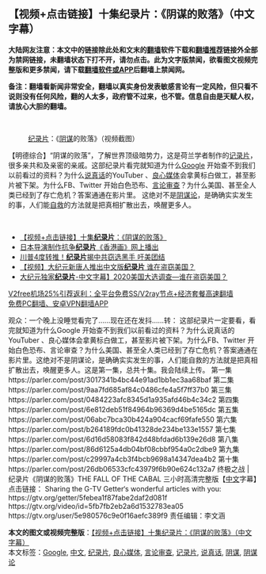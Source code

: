  <h2>【视频+点击链接】十集纪录片：《阴谋的败落》（中文字幕）</h2> <p class="notice"><b>大陆网友注意：本文中的链接除此处和文末的<a href="https://github.com/bannedbook/fanqiang" >翻墙</a>软件下载和<a href="https://github.com/killgcd/justmysocks/blob/master/README.md">翻墙推荐</a>链接外全部为禁网链接，未翻墙状态下打不开，请勿点击。此为文字版禁闻，欲看图文视频完整版和更多禁闻，请下载<a href="https://github.com/bannedbook/fanqiang">翻墙软件或APP</a>后翻墙上禁闻网。</p><p>备注：翻墙看新闻非常安全，翻墙以真实身份发表敏感言论有一定风险，但只看不说则没有任何风险，翻的人太多，政府管不过来，也不管。信息自由是天赋人权，请放心大胆的翻墙。</b></p>  <div class="entry"> <br /> <figure><figcaption class="wp-caption-text"><a href="https://www.bannedbook.org/bnews/tag/%E7%BA%AA%E5%BD%95%E7%89%87/" class="st_tag internal_tag" rel="tag" title="标签 纪录片 下的日志">纪录片</a>：《<a href="https://www.bannedbook.org/bnews/tag/%E9%98%B4%E8%B0%8B/" class="st_tag internal_tag" rel="tag" title="标签 阴谋 下的日志">阴谋</a>的败落》（视频截图）</figcaption></figure> <p>                            【明德综合】“阴谋的败落”，了解世界顶级暗势力，这是荷兰学者制作的<a href="https://www.bannedbook.org/bnews/tag/%e8%ae%b0%e5%bd%95%e7%89%87/" class="st_tag internal_tag" rel="tag" title="标签 记录片 下的日志">记录片</a>，很多亲共和及亲密的亲戚。这部纪录片看完就知道为什么<a href="https://www.bannedbook.org/bnews/tag/google/" class="st_tag internal_tag" rel="tag" title="标签 Google 下的日志">Google</a> 开始查不到我们以前看过的资料？为什么<a href="https://www.bannedbook.org/bnews/tag/%E8%AF%B4%E7%9C%9F%E8%AF%9D/" class="st_tag internal_tag" rel="tag" title="标签 说真话 下的日志">说真话</a>的YouTuber 、<a href="https://www.bannedbook.org/bnews/tag/%E8%89%AF%E5%BF%83%E5%AA%92%E4%BD%93/" class="st_tag internal_tag" rel="tag" title="标签 良心媒体 下的日志">良心媒体</a>会拿黄标白做工，甚至影片被下架。为什么FB、Twitter 开始白色恐布、<a href="https://www.bannedbook.org/bnews/tag/%E8%A8%80%E8%AE%BA%E5%AE%A1%E6%9F%A5/" class="st_tag internal_tag" rel="tag" title="标签 言论审查 下的日志">言论审查</a>？为什么美国、甚至全人类已经到了存亡危机？答案通通在影片里。 这绝对不是<a href="https://www.bannedbook.org/bnews/tag/%E9%98%B4%E8%B0%8B%E8%AE%BA/" class="st_tag internal_tag" rel="tag" title="标签 阴谋论 下的日志">阴谋论</a>，是确确实实发生的事，人们能<span class='wp_keywordlink'><a href="https://www.bannedbook.org/forum5/topic42.html" title="萨斯、诚信与自救" target="_blank">自救</a></span>的方法就是把真相扩散出去，唤醒更多人。 </p> <p></p>  <p>&nbsp;</p> <ul class='op-related-articles' title='相关阅读'> <li><a href='https://www.bannedbook.org/bnews/comments/20201231/1458132.html' target='_blank'>【视频+点击链接】十集<b>纪录片</b>：《阴谋的败落》</a></li> <li><a href='https://www.bannedbook.org/bnews/cnnews/hknews/20201228/1456504.html' target='_blank'>日本导演制作抗争<b>纪录片</b>《香港画》网上播出</a></li> <li><a href='https://www.bannedbook.org/bnews/taiwannews/20201228/1456446.html' target='_blank'>川普4度转推！<b>纪录片</b>揭中共窃选黑手 吁美团结</a></li> <li><a href='https://www.bannedbook.org/bnews/comments/20201228/1456158.html' target='_blank'>【视频】大纪元新唐人推出中文版<b>纪录片</b> 谁在盗窃美国？</a></li> <li><a href='https://www.bannedbook.org/bnews/taiwannews/20201224/1454034.html' target='_blank'>大纪元独家<b>纪录片</b>-中文字幕】2020美国大选调查—谁在盗窃美国？</a></li> </ul> <p class="texttj"> <a href="https://www.bannedbook.org/forum23/topic22702.html" target="_blank">V2free机场25%引荐返利：全平台免费SS/V2ray节点+经济套餐高速翻墙</a><br/> <a href="https://github.com/bannedbook/fanqiang/wiki/%E7%A6%81%E9%97%BB%E7%BD%91%E5%AE%89%E5%8D%93%E7%BF%BB%E5%A2%99%E6%96%B0%E9%97%BBAPP" target="_blank">免费PC翻墙、安卓VPN翻墙APP</a></p><p>      观众：一个晚上没睡觉看完了……现在还在发抖……转： 这部纪录片一定要看，看完就知道为什么Google 开始查不到我们以前看过的资料？为什么说真话的YouTuber 、良心媒体会拿黄标白做工，甚至影片被下架。为什么FB、Twitter 开始白色恐布、言论审查？为什么美国、甚至全人类已经到了存亡危机？答案通通在影片里。这绝对不是阴谋论，是确确实实发生的事，人们能自救的方法就是把真相扩散出去，唤醒更多人。这是第一集，总共十集。我会陆续上传。   第一集 https://parler.com/post/3017341b4bc44e91ad1bb1ec3aa68baf   第二集 https://parler.com/post/9aa7fd685af84c0486cfe4a5f7ff37b0   第三集 https://parler.com/post/0484223afc8345d1a935afd46b4c34c2   第四集 https://parler.com/post/6e812deb51f84964b96369d4be5165dc   第五集 https://parler.com/post/06abc7bca30b424a904cacf69fafe550   第六集 https://parler.com/post/b264189fdc0b41328de234be133e1557   第七集 https://parler.com/post/6d16d58083f842d48bfdad6b139e26d8   第八集 https://parler.com/post/86d6125a4db04bf08cbbf954a0c2dbe9   第九集 https://parler.com/post/c29997a4cb3f4bcb9698a14347dea4b2   第十集 https://parler.com/post/26db06533cfc43979f6b90e624c132a7  终极之战 | 纪录片《阴谋的败落》THE FALL OF THE CABAL 三小时高清完整版【<a href="https://www.bannedbook.org/bnews/tag/%e4%b8%ad%e6%96%87/" class="st_tag internal_tag" rel="tag" title="标签 中文 下的日志">中文</a>字幕】点击链接：   Sharing the G-TV Getter‘s wonderful articles with you:<br /> https://gtv.org/getter/5febea1f87fabe2daf2d081f    https://gtv.org/video/id=5fb7fb2eb2a6d1532783ea05   https://gtv.org/user/5e980576c9e0f16aefc389f9  责任编辑：李文涵       		 		 		                       </p> <a name='sharetosocial'></a>       <div><b>本文的图文或视频完整版</b>：<a href='https://www.bannedbook.org/bnews/comments/20201231/1458149.html'>【视频+点击链接】十集纪录片：《阴谋的败落》（中文字幕）</a></div>  </div><!--END ENTRY--> <div class="postfooter"> <div>本文标签：<a href="https://www.bannedbook.org/bnews/tag/google/" rel="tag">Google</a>, <a href="https://www.bannedbook.org/bnews/tag/%e4%b8%ad%e6%96%87/" rel="tag">中文</a>, <a href="https://www.bannedbook.org/bnews/tag/%E7%BA%AA%E5%BD%95%E7%89%87/" rel="tag">纪录片</a>, <a href="https://www.bannedbook.org/bnews/tag/%E8%89%AF%E5%BF%83%E5%AA%92%E4%BD%93/" rel="tag">良心媒体</a>, <a href="https://www.bannedbook.org/bnews/tag/%E8%A8%80%E8%AE%BA%E5%AE%A1%E6%9F%A5/" rel="tag">言论审查</a>, <a href="https://www.bannedbook.org/bnews/tag/%e8%ae%b0%e5%bd%95%e7%89%87/" rel="tag">记录片</a>, <a href="https://www.bannedbook.org/bnews/tag/%E8%AF%B4%E7%9C%9F%E8%AF%9D/" rel="tag">说真话</a>, <a href="https://www.bannedbook.org/bnews/tag/%E9%98%B4%E8%B0%8B/" rel="tag">阴谋</a>, <a href="https://www.bannedbook.org/bnews/tag/%E9%98%B4%E8%B0%8B%E8%AE%BA/" rel="tag">阴谋论</a></div>  </div><!--END POSTFOOTER--> 